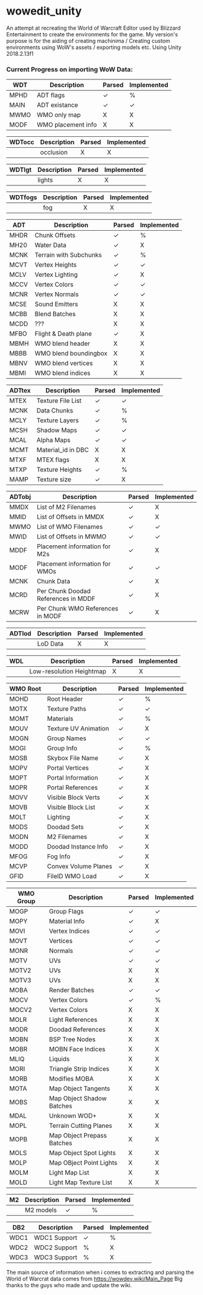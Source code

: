 # wowedit_unity
An attempt at recreating the World of Warcraft Editor used by Blizzard Entertainment to create the environments for the game.
My version's purpose is for the aiding of creating machinima / Creating custom environments using WoW's assets / exporting models etc.
Using Unity 2018.2.13f1

### Current Progress on importing WoW Data:

| WDT | Description | Parsed | Implemented |
|----|----|----|----|
| MPHD | ADT flags | ✓ | % |
| MAIN | ADT existance | ✓ | ✓ |
| MWMO | WMO only map | X | X |
| MODF | WMO placement info | X | X |

| WDTocc | Description | Parsed | Implemented |
|----|----|----|----|
|  | occlusion | X | X |

| WDTlgt | Description | Parsed | Implemented |
|----|----|----|----|
|  | lights | X | X |

| WDTfogs | Description | Parsed | Implemented |
|----|----|----|----|
|  | fog | X | X |

| ADT | Description | Parsed | Implemented |
|----|----|----|----|
| MHDR | Chunk Offsets | ✓ | % |
| MH20 | Water Data | ✓ | X |
| MCNK | Terrain with Subchunks | ✓ | % |
| MCVT | Vertex Heights | ✓ | ✓ |
| MCLV | Vertex Lighting | ✓ | X |
| MCCV | Vertex Colors | ✓ | ✓ |
| MCNR | Vertex Normals | ✓ | ✓ |
| MCSE | Sound Emitters | X | X |
| MCBB | Blend Batches | X | X |
| MCDD | ??? | X | X |
| MFBO | Flight & Death plane | ✓ | X |
| MBMH | WMO blend header | X | X |
| MBBB | WMO blend boundingbox | X | X |
| MBNV | WMO blend vertices | X | X |
| MBMI | WMO blend indices | X | X |

| ADTtex | Description | Parsed | Implemented |
|----|----|----|----|
| MTEX | Texture File List | ✓ | ✓ |
| MCNK | Data Chunks | ✓ | % |
| MCLY | Texture Layers | ✓ | % |
| MCSH | Shadow Maps | ✓ | ✓ |
| MCAL | Alpha Maps | ✓ | ✓ |
| MCMT | Material_id in DBC | X | X |
| MTXF | MTEX flags | X | X |
| MTXP | Texture Heights | ✓ | % |
| MAMP | Texture size | ✓ | X |

| ADTobj | Description | Parsed | Implemented |
|----|----|----|----|
| MMDX | List of M2 Filenames | ✓ | X |
| MMID | List of Offsets in MMDX | ✓ | X |
| MWMO | List of WMO Filenames | ✓ | ✓ |
| MWID | List of Offsets in MWMO | ✓ | ✓ |
| MDDF | Placement information for M2s | ✓ | X |
| MODF | Placement information for WMOs | ✓ | ✓ |
| MCNK | Chunk Data | ✓ | X |
| MCRD | Per Chunk Doodad References in MDDF | ✓ | X |
| MCRW | Per Chunk WMO References in MODF | ✓ | X |

| ADTlod | Description | Parsed | Implemented |
|----|----|----|----|
|  | LoD Data | X | X |

| WDL | Description | Parsed | Implemented |
|----|----|----|----|
|  | Low-resolution Heightmap | X | X |

| WMO Root | Description | Parsed | Implemented |
|----|----|----|----|
| MOHD | Root Header | ✓ | % |
| MOTX | Texture Paths | ✓ | ✓ |
| MOMT | Materials | ✓ | % |
| MOUV | Texture UV Animation | ✓ | X |
| MOGN | Group Names | ✓ | ✓ |
| MOGI | Group Info | ✓ | % |
| MOSB | Skybox File Name | ✓ | X |
| MOPV | Portal Vertices | ✓ | X |
| MOPT | Portal Information | ✓ | X |
| MOPR | Portal References | ✓ | X |
| MOVV | Visible Block Verts | ✓ | X |
| MOVB | Visible Block List | ✓ | X |
| MOLT | Lighting | ✓ | X |
| MODS | Doodad Sets | ✓ | X |
| MODN | M2 Filenames | ✓ | X |
| MODD | Doodad Instance Info | ✓ | X |
| MFOG | Fog Info | ✓ | X |
| MCVP | Convex Volume Planes | ✓ | X |
| GFID | FileID WMO Load | ✓ | X |

| WMO Group | Description | Parsed | Implemented |
|----|----|----|----|
| MOGP | Group Flags | ✓ | ✓ |
| MOPY | Material Info | ✓ | X |
| MOVI | Vertex Indices | ✓ | ✓ |
| MOVT | Vertices | ✓ | ✓ |
| MONR | Normals | ✓ | ✓ |
| MOTV | UVs | ✓ | ✓ |
| MOTV2 | UVs | X | X |
| MOTV3 | UVs | X | X |
| MOBA | Render Batches | ✓ | ✓ |
| MOCV | Vertex Colors | ✓ | % |
| MOCV2 | Vertex Colors | X | X |
| MOLR | Light References | X | X |
| MODR | Doodad References | X | X |
| MOBN | BSP Tree Nodes | X | X |
| MOBR | MOBN Face Indices | X | X |
| MLIQ | Liquids | X | X |
| MORI | Triangle Strip Indices | X | X |
| MORB | Modifies MOBA | X | X |
| MOTA | Map Object Tangents | X | X |
| MOBS | Map Object Shadow Batches | X | X |
| MDAL | Unknown WOD+ | X | X |
| MOPL | Terrain Cutting Planes | X | X |
| MOPB | Map Object Prepass Batches | X | X |
| MOLS | Map Object Spot Lights | X | X |
| MOLP | Map OBject Point Lights | X | X |
| MOLM | Light Map List | X | X |
| MOLD | Light Map Texture List | X | X |

| M2 | Description | Parsed | Implemented |
|----|----|----|----|
|  | M2 models | ✓ | % |

| DB2 | Description | Parsed | Implemented
|----|----|----|----|
| WDC1 | WDC1 Support | ✓ | % |
| WDC2 | WDC2 Support | % | X |
| WDC3 | WDC3 Support | % | X |

The main source of information when i comes to extracting and parsing the World of Warcrat data comes from https://wowdev.wiki/Main_Page 
Big thanks to the guys who made and update the wiki.
